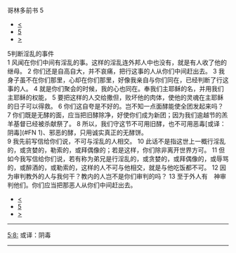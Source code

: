 ﻿





 哥林多前书 5




* [<](bible/1CO04.md)
* [5](bible/1CO.md)
* [>](bible/1CO06.md)



 
5判断淫乱的事件  
1 风闻在你们中间有淫乱的事。这样的淫乱连外邦人中也没有，就是有人收了他的继母。 
2 你们还是自高自大，并不哀痛，把行这事的人从你们中间赶出去。 
3 我身子虽不在你们那里，心却在你们那里，好像我亲自与你们同在，已经判断了行这事的人。 
4 就是你们聚会的时候，我的心也同在。奉我们主耶稣的名，并用我们主耶稣的权能， 
5 要把这样的人交给撒但，败坏他的肉体，使他的灵魂在主耶稣的日子可以得救。 
6 你们这自夸是不好的。岂不知一点面酵能使全团发起来吗？ 
7 你们既是无酵的面，应当把旧酵除净，好使你们成为新团；因为我们逾越节的羔羊基督已经被杀献祭了。 
8 所以，我们守这节不可用旧酵，也不可用恶毒[或译：阴毒](#FN
1)、邪恶的酵，只用诚实真正的无酵饼。  
9 我先前写信给你们说，不可与淫乱的人相交。 
10 此话不是指这世上一概行淫乱的，或贪婪的，勒索的，或拜偶像的；若是这样，你们除非离开世界方可。 
11 但如今我写信给你们说，若有称为弟兄是行淫乱的，或贪婪的，或拜偶像的，或辱骂的，或醉酒的，或勒索的，这样的人不可与他相交，就是与他吃饭都不可。 
12 因为审判教外的人与我何干？教内的人岂不是你们审判的吗？ 
13 至于外人有　神审判他们。你们应当把那恶人从你们中间赶出去。 
* [<](bible/1CO04.md)
* [5](bible/1CO.md)
* [>](bible/1CO06.md)





---


[5:8:](#V8)
或译：阴毒




---









